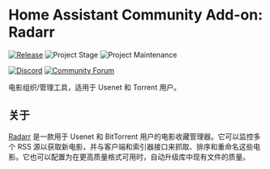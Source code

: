 # Home Assistant Community Add-on: Radarr

[![Release][release-shield]][release] ![Project Stage][project-stage-shield] ![Project Maintenance][maintenance-shield]

[![Discord][discord-shield]][discord] [![Community Forum][forum-shield]][forum]

电影组织/管理工具，适用于 Usenet 和 Torrent 用户。

## 关于

[Radarr] 是一款用于 Usenet 和 BitTorrent 用户的电影收藏管理器。它可以监控多个 RSS 源以获取新电影，并与客户端和索引器接口来抓取、排序和重命名这些电影。它也可以配置为在更高质量格式可用时，自动升级库中现有文件的质量。

[Radarr]: https://radarr.video/

[discord-shield]: https://img.shields.io/discord/330944238910963714.svg
[discord]: https://discord.gg/c5DvZ4e
[forum-shield]: https://img.shields.io/badge/community-forum-brightgreen.svg
[forum]: https://community.home-assistant.io/t/?u=frenck
[maintenance-shield]: https://img.shields.io/maintenance/yes/2025.svg
[project-stage-shield]: https://img.shields.io/badge/project%20stage-experimental-yellow.svg
[release-shield]: https://img.shields.io/badge/version-v0.17.0-blue.svg
[release]: https://github.com/hassio-addons/addon-radarr/tree/v0.17.0